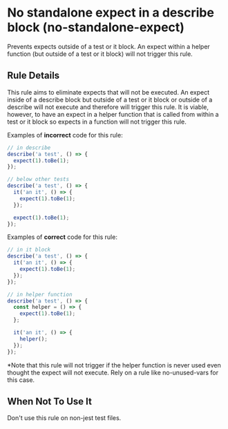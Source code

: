 # No standalone expect in a describe block (no-standalone-expect)

Prevents expects outside of a test or it block. An expect within a helper
function (but outside of a test or it block) will not trigger this rule.

## Rule Details

This rule aims to eliminate expects that will not be executed. An expect inside
of a describe block but outside of a test or it block or outside of a describe
will not execute and therefore will trigger this rule. It is viable, however, to
have an expect in a helper function that is called from within a test or it
block so expects in a function will not trigger this rule.

Examples of **incorrect** code for this rule:

```js
// in describe
describe('a test', () => {
  expect(1).toBe(1);
});

// below other tests
describe('a test', () => {
  it('an it', () => {
    expect(1).toBe(1);
  });

  expect(1).toBe(1);
});
```

Examples of **correct** code for this rule:

```js
// in it block
describe('a test', () => {
  it('an it', () => {
    expect(1).toBe(1);
  });
});

// in helper function
describe('a test', () => {
  const helper = () => {
    expect(1).toBe(1);
  };

  it('an it', () => {
    helper();
  });
});
```

\*Note that this rule will not trigger if the helper function is never used even
thought the expect will not execute. Rely on a rule like no-unused-vars for this
case.

## When Not To Use It

Don't use this rule on non-jest test files.
